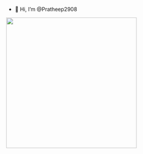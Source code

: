- 👋 Hi, I’m @Pratheep2908
<p>
  <img src="https://api.vaunt.dev/v1/github/entities/Pratheep2908/achievements?format=svg&limit=3" width="350" />
</p>

